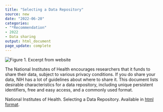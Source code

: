 ```yaml
---
title: "Selecting a Data Repository"
source: new
date: "2022-06-20"
categories:
- "*Recommendation"
- 2022
- Data sharing
output: html_document
page_update: complete
---
```


![Figure 1. Excerpt from website](http://www.pmean.com/new-images/22/nih-data-sharing-01.png)

<div class="notes">

The National Institutes of Health encourages researchers that it funds to share their data, subject to various privacy conditions. If you do share your data, NIH has a lot of guidelines about where to share it. This document lists desirable characteristics for a data repository, including unique persistent identifiers, free and easy access, and a commonly used format.

National Institutes of Health. Selecting a Data Repository. Available in [html format][nih1].

[nih1]: https://sharing.nih.gov/data-management-and-sharing-policy/sharing-scientific-data/selecting-a-data-repository

</div>
